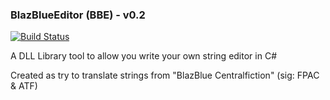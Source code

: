 ### BlazBlueEditor (BBE) - v0.2
[![Build Status](https://travis-ci.org/ForumHulp/pageaddon.svg?branch=master)](http://vnx.uvnworks.com)

A DLL Library tool to allow you write your own string editor in C#

Created as try to translate strings from "BlazBlue Centralfiction" (sig: FPAC & ATF)
